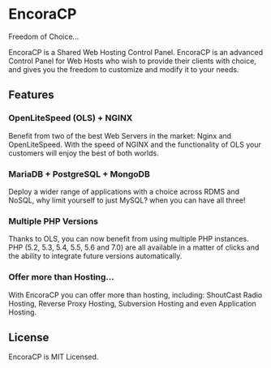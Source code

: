 # EncoraCP
Freedom of Choice...

EncoraCP is a Shared Web Hosting Control Panel. EncoraCP is an advanced Control Panel for Web Hosts who wish to provide their clients with choice, and gives you the freedom to customize and modify it to your needs.

Features
------

### OpenLiteSpeed (OLS) + NGINX
Benefit from two of the best Web Servers in the market: Nginx and OpenLiteSpeed. With the speed of NGINX and the functionality of OLS your customers will enjoy the best of both worlds.

### MariaDB + PostgreSQL + MongoDB
Deploy a wider range of applications with a choice across RDMS and NoSQL, why limit yourself to just MySQL? when you can have all three!

### Multiple PHP Versions
Thanks to OLS, you can now benefit from using multiple PHP instances. PHP (5.2, 5.3, 5.4, 5.5, 5.6 and 7.0) are all available in a matter of clicks and the ability to integrate future versions automatically.

### Offer more than Hosting...
With EncoraCP you can offer more than hosting, including: ShoutCast Radio Hosting, Reverse Proxy Hosting, Subversion Hosting and even Application Hosting.


License
------
EncoraCP is MIT Licensed.
